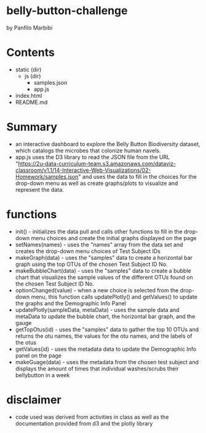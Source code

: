 # belly-button-challenge
by Panfilo Marbibi

# Contents
- static (dir)
   - js (dir)
     - samples.json
     - app.js
- index.html
- README.md

# Summary
- an interactive dashboard to explore the Belly Button Biodiversity dataset, which catalogs the microbes that colonize human navels.
- app.js uses the D3 library to read the JSON file from the URL "https://2u-data-curriculum-team.s3.amazonaws.com/dataviz-classroom/v1.1/14-Interactive-Web-Visualizations/02-Homework/samples.json" and uses the data to fill in the choices for the drop-down menu as well as create graphs/plots to visualize and represent the data.


# functions
- init() - initializes the data pull and calls other functions to fill in the drop-down menu choices and create the initial graphs displayed on the page
- setNames(names) - uses the "names" array from the data set and creates the drop-down menu choices of Test Subject IDs
- makeGraph(data) - uses the "samples" data to create a horizontal bar graph using the top OTUs of the chosen Test Subject ID No.
- makeBubbleChart(data) - uses the "samples" data to create a bubble chart that visualizes the sample values of the different OTUs found on the chosen Test Subject ID No.
- optionChanged(value) - when a new choice is selected from the drop-down menu, this function calls updatePlotly() and getValues() to update the graphs and the Demographic Info Panel
- updatePlotly(sampleData, metaData) - uses the sample data and metaData to update the bubble chart, the horizontal bar graph, and the gauge
- getTopOtus(id) - uses the "samples" data to gather the top 10 OTUs and returns the otu names, the values for the otu names, and the labels of the otus
- getValues(id) - uses the metadata data to update the Demographic Info panel on the page
- makeGuage(data) - uses the metadata from the chosen test subject and displays the amount of times that individual washes/scrubs their bellybutton in a week

# disclaimer
- code used was derived from activities in class as well as the documentation provided from d3 and the plotly library
  
